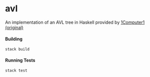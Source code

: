 # avl

An implementation of an AVL tree in Haskell provided by [1Computer1](https://github.com/1Computer1/) [(original)](https://gist.github.com/1Computer1/31dcae288620f27a0746e5cfcd511617)

#### Building
```
stack build
```

#### Running Tests
```
stack test
```
